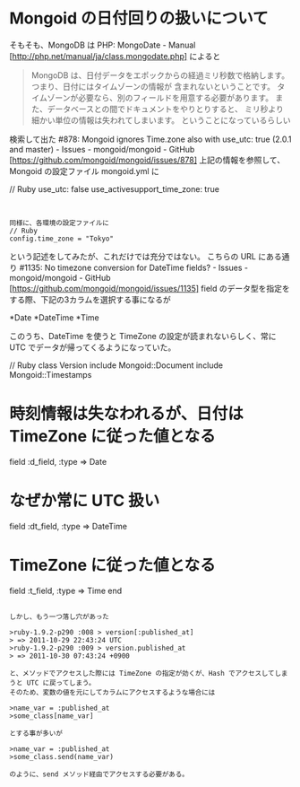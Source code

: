 # Mongoid の日付回りの扱いについて
そもそも、MongoDB は PHP: MongoDate - Manual [http://php.net/manual/ja/class.mongodate.php] によると
>MongoDB は、日付データをエポックからの経過ミリ秒数で格納します。 つまり、日付にはタイムゾーンの情報が 含まれないということです。 タイムゾーンが必要なら、別のフィールドを用意する必要があります。 また、データベースとの間でドキュメントをやりとりすると、 ミリ秒より細かい単位の情報は失われてしまいます。
ということになっているらしい

検索して出た #878: Mongoid ignores Time.zone also with use_utc: true (2.0.1 and master) - Issues - mongoid/mongoid - GitHub [https://github.com/mongoid/mongoid/issues/878]
上記の情報を参照して、Mongoid の設定ファイル mongoid.yml に

// Ruby
use_utc: false
use_activesupport_time_zone: true
~~~


同様に、各環境の設定ファイルに
// Ruby
config.time_zone = "Tokyo"
~~~

という記述をしてみたが、これだけでは充分ではない。
こちらの URL にある通り #1135: No timezone conversion for DateTime fields? - Issues - mongoid/mongoid - GitHub [https://github.com/mongoid/mongoid/issues/1135]
field のデータ型を指定をする際、下記の3カラムを選択する事になるが

*Date
*DateTime
*Time

このうち、DateTime を使うと TimeZone の設定が読まれないらしく、常に UTC でデータが帰ってくるようになっていた。

// Ruby
class Version
  include Mongoid::Document
  include Mongoid::Timestamps

  # 時刻情報は失なわれるが、日付は TimeZone に従った値となる
  field :d_field, :type => Date

  # なぜか常に UTC 扱い
  field :dt_field, :type => DateTime

  # TimeZone に従った値となる
  field :t_field, :type => Time
end
~~~

しかし、もう一つ落し穴があった

>ruby-1.9.2-p290 :008 > version[:published_at]
> => 2011-10-29 22:43:24 UTC
>ruby-1.9.2-p290 :009 > version.published_at
> => 2011-10-30 07:43:24 +0900

と、メソッドでアクセスした際には TimeZone の指定が効くが、Hash でアクセスしてしまうと UTC に戻ってしまう。
そのため、変数の値を元にしてカラムにアクセスするような場合には

>name_var = :published_at
>some_class[name_var]

とする事が多いが

>name_var = :published_at
>some_class.send(name_var)

のように、send メソッド経由でアクセスする必要がある。
